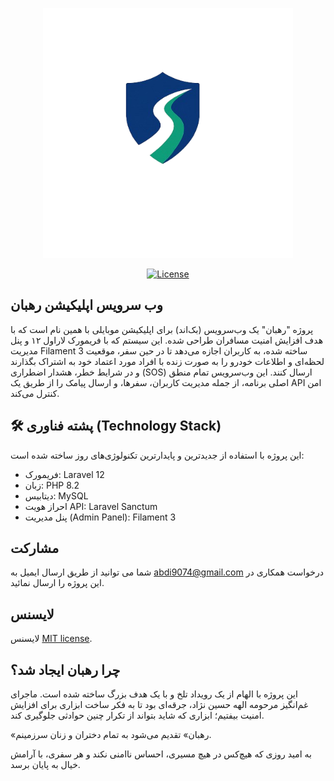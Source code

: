<p align="center"><a href="https://laravel.com" target="_blank"><img src="https://github.com/saman9074/rahban-app/blob/main/assets/icon/icon.png?raw=true" width="400" alt="Rahban Logo"></a></p>

<p align="center">
<a href="https://packagist.org/packages/laravel/framework"><img src="https://img.shields.io/packagist/l/laravel/framework" alt="License"></a>
</p>

## وب سرویس اپلیکیشن رهبان

پروژه "رهبان" یک وب‌سرویس (بک‌اند) برای اپلیکیشن موبایلی با همین نام است که با هدف افزایش امنیت مسافران طراحی شده. این سیستم که با فریمورک لاراول ۱۲ و پنل مدیریت Filament 3 ساخته شده، به کاربران اجازه می‌دهد تا در حین سفر، موقعیت لحظه‌ای و اطلاعات خودرو را به صورت زنده با افراد مورد اعتماد خود به اشتراک بگذارند و در شرایط خطر، هشدار اضطراری (SOS) ارسال کنند. این وب‌سرویس تمام منطق اصلی برنامه، از جمله مدیریت کاربران، سفرها، و ارسال پیامک را از طریق یک API امن کنترل می‌کند.

## 🛠️ پشته فناوری (Technology Stack)

این پروژه با استفاده از جدیدترین و پایدارترین تکنولوژی‌های روز ساخته شده است:

- فریمورک: Laravel 12
- زبان: PHP 8.2
- دیتابیس: MySQL
- احراز هویت API: Laravel Sanctum
- پنل مدیریت (Admin Panel): Filament 3


## مشارکت

شما می توانید از طریق ارسال ایمیل به abdi9074@gmail.com درخواست همکاری در این پروژه را ارسال نمائید.


## لایسنس

لایسنس [MIT license](https://opensource.org/licenses/MIT).


## چرا رهبان ایجاد شد؟ 

این پروژه با الهام از یک رویداد تلخ و با یک هدف بزرگ ساخته شده است. ماجرای غم‌انگیز مرحومه الهه حسین نژاد، جرقه‌ای بود تا به فکر ساخت ابزاری برای افزایش امنیت بیفتیم؛ ابزاری که شاید بتواند از تکرار چنین حوادثی جلوگیری کند.

«رهبان» تقدیم می‌شود به تمام دختران و زنان سرزمینم.

به امید روزی که هیچ‌کس در هیچ مسیری، احساس ناامنی نکند و هر سفری، با آرامش خیال به پایان برسد.
